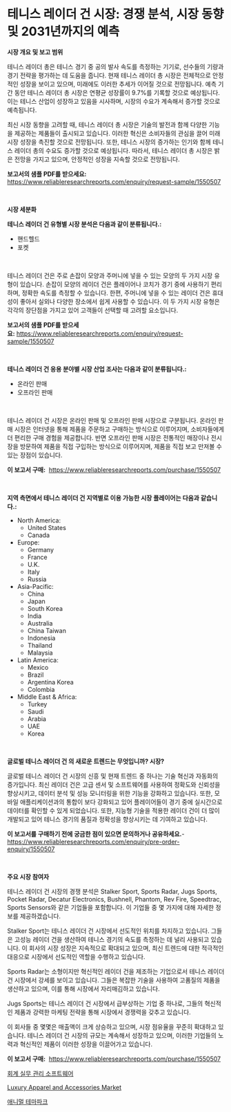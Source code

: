 <p><h1>테니스 레이더 건 시장: 경쟁 분석, 시장 동향 및 2031년까지의 예측</h1></p><p><strong>시장 개요 및 보고 범위</strong></p>
<p><p>테니스 레이더 총은 테니스 경기 중 공의 발사 속도를 측정하는 기기로, 선수들의 기량과 경기 전략을 평가하는 데 도움을 줍니다. 현재 테니스 레이더 총 시장은 전체적으로 안정적인 성장을 보이고 있으며, 미래에도 이러한 추세가 이어질 것으로 전망됩니다. 예측 기간 동안 테니스 레이더 총 시장은 연평균 성장률이 9.7%를 기록할 것으로 예상됩니다. 이는 테니스 산업이 성장하고 있음을 시사하며, 시장의 수요가 계속해서 증가할 것으로 예측됩니다.</p><p>최신 시장 동향을 고려할 때, 테니스 레이더 총 시장은 기술의 발전과 함께 다양한 기능을 제공하는 제품들이 출시되고 있습니다. 이러한 혁신은 소비자들의 관심을 끌어 미래 시장 성장을 촉진할 것으로 전망됩니다. 또한, 테니스 시장의 증가하는 인기와 함께 테니스 레이더 총의 수요도 증가할 것으로 예상됩니다. 따라서, 테니스 레이더 총 시장은 밝은 전망을 가지고 있으며, 안정적인 성장을 지속할 것으로 전망됩니다.</p></p>
<p><strong>보고서의 샘플 PDF를 받으세요:</strong> <a href="https://www.reliableresearchreports.com/enquiry/request-sample/1550507">https://www.reliableresearchreports.com/enquiry/request-sample/1550507</a></p>
<p>&nbsp;</p>
<p><strong>시장 세분화</strong></p>
<p><strong>테니스 레이더 건 유형별 시장 분석은 다음과 같이 분류됩니다.:</strong></p>
<p><ul><li>핸드헬드</li><li>포켓</li></ul></p>
<p>&nbsp;</p>
<p><p>테니스 레이더 건은 주로 손잡이 모양과 주머니에 넣을 수 있는 모양의 두 가지 시장 유형이 있습니다. 손잡이 모양의 레이더 건은 플레이어나 코치가 경기 중에 사용하기 편리하며, 정확한 속도를 측정할 수 있습니다. 한편, 주머니에 넣을 수 있는 레이더 건은 휴대성이 좋아서 실외나 다양한 장소에서 쉽게 사용할 수 있습니다. 이 두 가지 시장 유형은 각각의 장단점을 가지고 있어 고객들이 선택할 때 고려할 요소입니다.</p></p>
<p><strong>보고서의 샘플 PDF를 받으세요:</strong>&nbsp;<a href="https://www.reliableresearchreports.com/enquiry/request-sample/1550507">https://www.reliableresearchreports.com/enquiry/request-sample/1550507</a></p>
<p>&nbsp;</p>
<p><strong> 테니스 레이더 건 응용 분야별 시장 산업 조사는 다음과 같이 분류됩니다.:</strong></p>
<p><ul><li>온라인 판매</li><li>오프라인 판매</li></ul></p>
<p>&nbsp;</p>
<p><p>테니스 레이더 건 시장은 온라인 판매 및 오프라인 판매 시장으로 구분됩니다. 온라인 판매 시장은 인터넷을 통해 제품을 주문하고 구매하는 방식으로 이루어지며, 소비자들에게 더 편리한 구매 경험을 제공합니다. 반면 오프라인 판매 시장은 전통적인 매장이나 전시장을 방문하여 제품을 직접 구입하는 방식으로 이루어지며, 제품을 직접 보고 만져볼 수 있는 장점이 있습니다.</p></p>
<p><strong>이 보고서 구매:</strong>&nbsp; <a href="https://www.reliableresearchreports.com/purchase/1550507">https://www.reliableresearchreports.com/purchase/1550507</a></p>
<p>&nbsp;</p>
<p><strong>지역 측면에서 테니스 레이더 건 지역별로 이용 가능한 시장 플레이어는 다음과 같습니다.:</strong></p>
<p><ul>
    <li>
        North America:
        <ul>
            <li>United States</li>
            <li>Canada</li>
        </ul>
    </li>
    <li>
        Europe:
        <ul>
            <li>Germany</li>
            <li>France</li>
            <li>U.K.</li>
            <li>Italy</li>
            <li>Russia</li>
        </ul>
    </li>
    <li>
        Asia-Pacific:
        <ul>
            <li>China</li>
            <li>Japan</li>
            <li>South Korea</li>
            <li>India</li>
            <li>Australia</li>
            <li>China Taiwan</li>
            <li>Indonesia</li>
            <li>Thailand</li>
            <li>Malaysia</li>
        </ul>
    </li>
    <li>
        Latin America:
        <ul>
            <li>Mexico</li>
            <li>Brazil</li>
            <li>Argentina Korea</li>
            <li>Colombia</li>
        </ul>
    </li>
    <li>
        Middle East & Africa:
        <ul>
            <li>Turkey</li>
            <li>Saudi</li>
            <li>Arabia</li>
            <li>UAE</li>
            <li>Korea</li>
        </ul>
    </li>
    </ul></p>
<p>&nbsp;</p>
<p><strong>글로벌 테니스 레이더 건 의 새로운 트렌드는 무엇입니까? 시장?</strong></p>
<p><p>글로벌 테니스 레이더 건 시장의 신흥 및 현재 트렌드 중 하나는 기술 혁신과 자동화의 증가입니다. 최신 레이더 건은 고급 센서 및 소프트웨어를 사용하여 정확도와 신뢰성을 향상시키고, 데이터 분석 및 성능 모니터링을 위한 기능을 강화하고 있습니다. 또한, 모바일 애플리케이션과의 통합이 보다 강화되고 있어 플레이어들이 경기 중에 실시간으로 데이터를 확인할 수 있게 되었습니다. 또한, 지능형 기술을 적용한 레이더 건이 더 많이 개발되고 있어 테니스 경기의 품질과 정확성을 향상시키는 데 기여하고 있습니다.</p></p>
<p><strong>이 보고서를 구매하기 전에 궁금한 점이 있으면 문의하거나 공유하세요.</strong>- <a href="https://www.reliableresearchreports.com/enquiry/pre-order-enquiry/1550507">https://www.reliableresearchreports.com/enquiry/pre-order-enquiry/1550507</a></p>
<p>&nbsp;</p>
<p><strong>주요 시장 참여자</strong></p>
<p><p>테니스 레이더 건 시장의 경쟁 분석은 Stalker Sport, Sports Radar, Jugs Sports, Pocket Radar, Decatur Electronics, Bushnell, Phantom, Rev Fire, Speedtrac, Sports Sensors와 같은 기업들을 포함합니다. 이 기업들 중 몇 가지에 대해 자세한 정보를 제공하겠습니다.</p><p>Stalker Sport는 테니스 레이더 건 시장에서 선도적인 위치를 차지하고 있습니다. 그들은 고성능 레이더 건을 생산하여 테니스 경기의 속도를 측정하는 데 널리 사용되고 있습니다. 이 회사의 시장 성장은 지속적으로 확대되고 있으며, 최신 트렌드에 대한 적극적인 대응으로 시장에서 선도적인 역할을 수행하고 있습니다.</p><p>Sports Radar는 소형이지만 혁신적인 레이더 건을 제조하는 기업으로서 테니스 레이더 건 시장에서 강세를 보이고 있습니다. 그들은 복잡한 기술을 사용하여 고품질의 제품을 생산하고 있으며, 이를 통해 시장에서 자리매김하고 있습니다.</p><p>Jugs Sports는 테니스 레이더 건 시장에서 급부상하는 기업 중 하나로, 그들의 혁신적인 제품과 강력한 마케팅 전략을 통해 시장에서 경쟁력을 갖추고 있습니다. </p><p>이 회사들 중 몇몇은 매출액이 크게 상승하고 있으며, 시장 점유율을 꾸준히 확대하고 있습니다. 테니스 레이더 건 시장의 규모는 계속해서 성장하고 있으며, 이러한 기업들의 노력과 혁신적인 제품이 이러한 성장을 이끌어가고 있습니다.</p></p>
<p><strong>이 보고서 구매:</strong>&nbsp;&nbsp;<a href="https://www.reliableresearchreports.com/purchase/1550507">https://www.reliableresearchreports.com/purchase/1550507</a></p>
<p><p><a href="https://github.com/vs2869dizt0/Market-Research-Report-List-1/blob/main/14178186080.md">회계 실무 관리 소프트웨어</a></p><p><a href="https://github.com/Sinjinluong3e0awx2m195k76/Market-Research-Report-List-1/blob/main/luxury-apparel-and-accessories-market.md">Luxury Apparel and Accessories Market</a></p><p><a href="https://github.com/sougarounis/Market-Research-Report-List-3/blob/main/15119536079.md">애니멀 테마파크</a></p></p>
